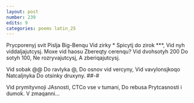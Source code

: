 ```yaml
---
layout: post
number: 239
edits: 9
categories: poems latin_25
---
```


Prycporenyj svit
Pislja Big-Benqu
Vid zirky *
Spicytj do zirok ***,
Vid nyh viddaljajutcysj.
Moxe vid haosu
Zbereqty cerenqu?
Vid dvohsotyh 200
Do sotyh 100,
Ne rozryvajutcysj,
A zberiqajutcysj.

Vid sobak @@
Do ravlyka @,
Do osnov vid vercyny,
Vid vavylonsjkoqo
Natcaljnyka
Do otsinky druxyny.
##-#

Vid prymityvnoji
JAsnosti,
CTCo vse v tumani,
Do rebusa 
Prytcasnosti i dumok. 
V zmaqanni…
